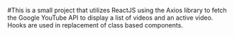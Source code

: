 #This is a small project that utilizes ReactJS using the Axios library to fetch the Google YouTube API to display a list of videos and an active video. Hooks are used in replacement of class based components.
